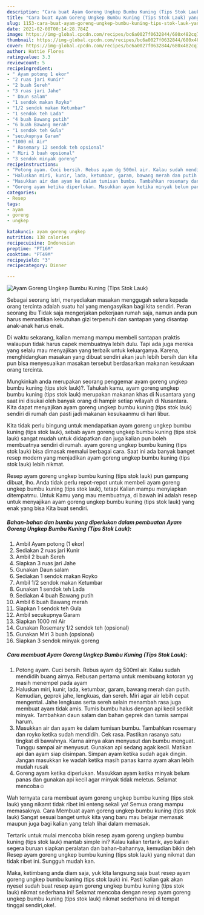 ```yaml
---
description: "Cara buat Ayam Goreng Ungkep Bumbu Kuning (Tips Stok Lauk) yang lezat dan Mudah Dibuat"
title: "Cara buat Ayam Goreng Ungkep Bumbu Kuning (Tips Stok Lauk) yang lezat dan Mudah Dibuat"
slug: 1153-cara-buat-ayam-goreng-ungkep-bumbu-kuning-tips-stok-lauk-yang-lezat-dan-mudah-dibuat
date: 2021-02-08T00:14:28.784Z
image: https://img-global.cpcdn.com/recipes/bc6a0027f0632844/680x482cq70/ayam-goreng-ungkep-bumbu-kuning-tips-stok-lauk-foto-resep-utama.jpg
thumbnail: https://img-global.cpcdn.com/recipes/bc6a0027f0632844/680x482cq70/ayam-goreng-ungkep-bumbu-kuning-tips-stok-lauk-foto-resep-utama.jpg
cover: https://img-global.cpcdn.com/recipes/bc6a0027f0632844/680x482cq70/ayam-goreng-ungkep-bumbu-kuning-tips-stok-lauk-foto-resep-utama.jpg
author: Hattie Flores
ratingvalue: 3.3
reviewcount: 5
recipeingredient:
- " Ayam potong 1 ekor"
- "2 ruas jari Kunir"
- "2 buah Sereh"
- "3 ruas jari Jahe"
- " Daun salam"
- "1 sendok makan Royko"
- "1/2 sendok makan Ketumbar"
- "1 sendok teh Lada"
- "4 buah Bawang putih"
- "6 buah Bawang merah"
- "1 sendok teh Gula"
- "secukupnya Garam"
- "1000 ml Air"
- " Rosemary 12 sendok teh opsional"
- " Miri 3 buah opsional"
- "3 sendok minyak goreng"
recipeinstructions:
- "Potong ayam. Cuci bersih. Rebus ayam dg 500ml air. Kalau sudah mendidih buang airnya. Rebusan pertama untuk membuang kotoran yg masih menempel pada ayam"
- "Haluskan miri, kunir, lada, ketumbar, garam, bawang merah dan putih. Kemudian, geprek jahe, lengkuas, dan sereh. Miri agar air lebih cepat mengental. Jahe lengkuas serta sereh selain menambah rasa juga membuat ayam tidak amis. Tumis bumbu halus dengan api kecil sedikit minyak. Tambahkan daun salam dan bahan geprek dan tumis sampai harum."
- "Masukkan air dan ayam ke dalam tumisan bumbu. Tambahkan rosemary dan royko ketika sudah mendidih. Cek rasa. Pastikan rasanya satu tingkat di bawahnya. Karna airnya akan menyusut dan bumbu menguat. Tunggu sampai air menyusut. Gunakan api sedang agak kecil. Matikan api dan ayam siap disimpan. Simpan ayam ketika sudah agak dingin. Jangan masukkan ke wadah ketika masih panas karna ayam akan lebih mudah rusak"
- "Goreng ayam ketika diperlukan. Masukkan ayam ketika minyak belum panas dan gunakan api kecil agar minyak tidak meletus. Selamat mencoba☺"
categories:
- Resep
tags:
- ayam
- goreng
- ungkep

katakunci: ayam goreng ungkep 
nutrition: 138 calories
recipecuisine: Indonesian
preptime: "PT16M"
cooktime: "PT49M"
recipeyield: "3"
recipecategory: Dinner

---
```



![Ayam Goreng Ungkep Bumbu Kuning (Tips Stok Lauk)](https://img-global.cpcdn.com/recipes/bc6a0027f0632844/680x482cq70/ayam-goreng-ungkep-bumbu-kuning-tips-stok-lauk-foto-resep-utama.jpg)

Sebagai seorang istri, menyediakan masakan menggugah selera kepada orang tercinta adalah suatu hal yang mengasyikan bagi kita sendiri. Peran seorang ibu Tidak saja mengerjakan pekerjaan rumah saja, namun anda pun harus memastikan kebutuhan gizi terpenuhi dan santapan yang disantap anak-anak harus enak.

Di waktu  sekarang, kalian memang mampu membeli santapan praktis walaupun tidak harus capek membuatnya lebih dulu. Tapi ada juga mereka yang selalu mau menyajikan yang terbaik untuk keluarganya. Karena, menghidangkan masakan yang dibuat sendiri akan jauh lebih bersih dan kita pun bisa menyesuaikan masakan tersebut berdasarkan makanan kesukaan orang tercinta. 



Mungkinkah anda merupakan seorang penggemar ayam goreng ungkep bumbu kuning (tips stok lauk)?. Tahukah kamu, ayam goreng ungkep bumbu kuning (tips stok lauk) merupakan makanan khas di Nusantara yang saat ini disukai oleh banyak orang di hampir setiap wilayah di Nusantara. Kita dapat menyajikan ayam goreng ungkep bumbu kuning (tips stok lauk) sendiri di rumah dan pasti jadi makanan kesukaanmu di hari libur.

Kita tidak perlu bingung untuk mendapatkan ayam goreng ungkep bumbu kuning (tips stok lauk), sebab ayam goreng ungkep bumbu kuning (tips stok lauk) sangat mudah untuk didapatkan dan juga kalian pun boleh membuatnya sendiri di rumah. ayam goreng ungkep bumbu kuning (tips stok lauk) bisa dimasak memalui berbagai cara. Saat ini ada banyak banget resep modern yang menjadikan ayam goreng ungkep bumbu kuning (tips stok lauk) lebih nikmat.

Resep ayam goreng ungkep bumbu kuning (tips stok lauk) pun gampang dibuat, lho. Anda tidak perlu repot-repot untuk membeli ayam goreng ungkep bumbu kuning (tips stok lauk), tetapi Kalian mampu menyiapkan ditempatmu. Untuk Kamu yang mau membuatnya, di bawah ini adalah resep untuk menyajikan ayam goreng ungkep bumbu kuning (tips stok lauk) yang enak yang bisa Kita buat sendiri.

<!--inarticleads1-->

##### Bahan-bahan dan bumbu yang diperlukan dalam pembuatan Ayam Goreng Ungkep Bumbu Kuning (Tips Stok Lauk):

1. Ambil  Ayam potong (1 ekor)
1. Sediakan 2 ruas jari Kunir
1. Ambil 2 buah Sereh
1. Siapkan 3 ruas jari Jahe
1. Gunakan  Daun salam
1. Sediakan 1 sendok makan Royko
1. Ambil 1/2 sendok makan Ketumbar
1. Gunakan 1 sendok teh Lada
1. Sediakan 4 buah Bawang putih
1. Ambil 6 buah Bawang merah
1. Siapkan 1 sendok teh Gula
1. Ambil secukupnya Garam
1. Siapkan 1000 ml Air
1. Gunakan  Rosemary 1/2 sendok teh (opsional)
1. Gunakan  Miri 3 buah (opsional)
1. Siapkan 3 sendok minyak goreng




<!--inarticleads2-->

##### Cara membuat Ayam Goreng Ungkep Bumbu Kuning (Tips Stok Lauk):

1. Potong ayam. Cuci bersih. Rebus ayam dg 500ml air. Kalau sudah mendidih buang airnya. Rebusan pertama untuk membuang kotoran yg masih menempel pada ayam
1. Haluskan miri, kunir, lada, ketumbar, garam, bawang merah dan putih. Kemudian, geprek jahe, lengkuas, dan sereh. Miri agar air lebih cepat mengental. Jahe lengkuas serta sereh selain menambah rasa juga membuat ayam tidak amis. Tumis bumbu halus dengan api kecil sedikit minyak. Tambahkan daun salam dan bahan geprek dan tumis sampai harum.
1. Masukkan air dan ayam ke dalam tumisan bumbu. Tambahkan rosemary dan royko ketika sudah mendidih. Cek rasa. Pastikan rasanya satu tingkat di bawahnya. Karna airnya akan menyusut dan bumbu menguat. Tunggu sampai air menyusut. Gunakan api sedang agak kecil. Matikan api dan ayam siap disimpan. Simpan ayam ketika sudah agak dingin. Jangan masukkan ke wadah ketika masih panas karna ayam akan lebih mudah rusak
1. Goreng ayam ketika diperlukan. Masukkan ayam ketika minyak belum panas dan gunakan api kecil agar minyak tidak meletus. Selamat mencoba☺




Wah ternyata cara membuat ayam goreng ungkep bumbu kuning (tips stok lauk) yang nikamt tidak ribet ini enteng sekali ya! Semua orang mampu memasaknya. Cara Membuat ayam goreng ungkep bumbu kuning (tips stok lauk) Sangat sesuai banget untuk kita yang baru mau belajar memasak maupun juga bagi kalian yang telah lihai dalam memasak.

Tertarik untuk mulai mencoba bikin resep ayam goreng ungkep bumbu kuning (tips stok lauk) mantab simple ini? Kalau kalian tertarik, ayo kalian segera buruan siapkan peralatan dan bahan-bahannya, kemudian bikin deh Resep ayam goreng ungkep bumbu kuning (tips stok lauk) yang nikmat dan tidak ribet ini. Sungguh mudah kan. 

Maka, ketimbang anda diam saja, yuk kita langsung saja buat resep ayam goreng ungkep bumbu kuning (tips stok lauk) ini. Pasti kalian gak akan nyesel sudah buat resep ayam goreng ungkep bumbu kuning (tips stok lauk) nikmat sederhana ini! Selamat mencoba dengan resep ayam goreng ungkep bumbu kuning (tips stok lauk) nikmat sederhana ini di tempat tinggal sendiri,oke!.

